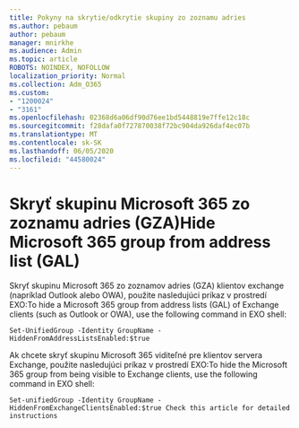 ```yaml
---
title: Pokyny na skrytie/odkrytie skupiny zo zoznamu adries
ms.author: pebaum
author: pebaum
manager: mnirkhe
ms.audience: Admin
ms.topic: article
ROBOTS: NOINDEX, NOFOLLOW
localization_priority: Normal
ms.collection: Adm_O365
ms.custom:
- "1200024"
- "3161"
ms.openlocfilehash: 02368d6a06df90d76ee1bd5448819e7ffe12c18c
ms.sourcegitcommit: f28dafa0f727870038f72bc904da926daf4ec07b
ms.translationtype: MT
ms.contentlocale: sk-SK
ms.lasthandoff: 06/05/2020
ms.locfileid: "44580024"
---
```

# <a name="hide-microsoft-365-group-from-address-list-gal"></a><span data-ttu-id="62d59-102">Skryť skupinu Microsoft 365 zo zoznamu adries (GZA)</span><span class="sxs-lookup"><span data-stu-id="62d59-102">Hide Microsoft 365 group from address list (GAL)</span></span>

<span data-ttu-id="62d59-103">Skryť skupinu Microsoft 365 zo zoznamov adries (GZA) klientov exchange (napríklad Outlook alebo OWA), použite nasledujúci príkaz v prostredí EXO:</span><span class="sxs-lookup"><span data-stu-id="62d59-103">To hide a Microsoft 365 group from address lists (GAL) of Exchange clients (such as Outlook or OWA), use the following command in EXO shell:</span></span>

`Set-UnifiedGroup -Identity GroupName -HiddenFromAddressListsEnabled:$true`

<span data-ttu-id="62d59-104">Ak chcete skryť skupinu Microsoft 365 viditeľné pre klientov servera Exchange, použite nasledujúci príkaz v prostredí EXO:</span><span class="sxs-lookup"><span data-stu-id="62d59-104">To hide the Microsoft 365 group from being visible to Exchange clients, use the following command in EXO shell:</span></span>

`Set-unifiedGroup -Identity GroupName -HiddenFromExchangeClientsEnabled:$true
Check this article for detailed instructions`

